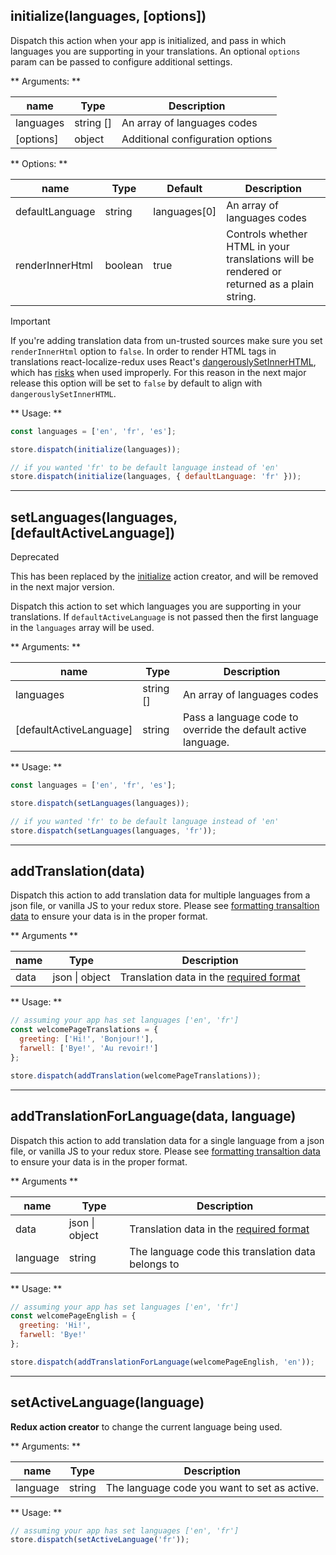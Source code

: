 ## initialize(languages, [options])

Dispatch this action when your app is initialized, and pass in which languages you are supporting in your translations. An optional `options` param can be passed to configure additional settings.

** Arguments: **

name | Type | Description
--------- | ----------| ------------
languages | string []  | An array of languages codes
[options] | object  | Additional configuration options

** Options: **

name | Type | Default | Description
--------- | ----------| ------------ |  ------------
defaultLanguage | string | languages[0] | An array of languages codes
renderInnerHtml | boolean  | true |  Controls whether HTML in your translations will be rendered or returned as a plain string. 

<div class="admonition important">
  <p class="first admonition-title">Important</p>
  <p class="last">If you're adding translation data from un-trusted sources make sure you set <code>renderInnerHtml</code> option to <code>false</code>. In order to render HTML tags in translations react-localize-redux uses React's <a href="https://facebook.github.io/react/docs/dom-elements.html#dangerouslysetinnerhtml" target="_blank">dangerouslySetInnerHTML</a>, which has <a href="https://zhenyong.github.io/react/tips/dangerously-set-inner-html.html" target="_blank">risks</a> when used improperly. For this reason in the next major release this option will be set to <code>false</code> by default to align with <code>dangerouslySetInnerHTML</code>.</p>
</div>

** Usage: **

```javascript
const languages = ['en', 'fr', 'es'];

store.dispatch(initialize(languages));

// if you wanted 'fr' to be default language instead of 'en'
store.dispatch(initialize(languages, { defaultLanguage: 'fr' }));
```


---------------



## setLanguages(languages, [defaultActiveLanguage])

<div class="admonition error">
  <p class="first admonition-title">Deprecated</p>
  <p class="last">This has been replaced by the <a href="#initializelanguages-options">initialize</a> action creator, and will be removed in the next major version.</p>
</div>

Dispatch this action to set which languages you are supporting in your translations. If `defaultActiveLanguage` is not passed then the first language in the `languages` array will be used.

** Arguments: **

name | Type | Description
--------- | ----------| ------------
languages | string []  | An array of languages codes
[defaultActiveLanguage] | string  | Pass a language code to override the default active language.

** Usage: **

```javascript
const languages = ['en', 'fr', 'es'];

store.dispatch(setLanguages(languages));

// if you wanted 'fr' to be default language instead of 'en'
store.dispatch(setLanguages(languages, 'fr'));
```


---------------


## addTranslation(data)

Dispatch this action to add translation data for multiple languages from a json file, or vanilla JS to your redux store. Please see [formatting transaltion data]() to ensure your data is in the proper format. 

** Arguments **

name | Type | Description
--------- | ----------| ------------
data | json \| object  | Translation data in the [required format]()

** Usage: **

```javascript
// assuming your app has set languages ['en', 'fr']
const welcomePageTranslations = {
  greeting: ['Hi!', 'Bonjour!'],
  farwell: ['Bye!', 'Au revoir!']
};

store.dispatch(addTranslation(welcomePageTranslations));
```


---------------



## addTranslationForLanguage(data, language)

Dispatch this action to add translation data for a single language from a json file, or vanilla JS to your redux store. Please see [formatting transaltion data]() to ensure your data is in the proper format. 

** Arguments **

name | Type | Description
--------- | ----------| ------------
data | json \| object  | Translation data in the [required format]()
language | string  | The language code this translation data belongs to

** Usage: **

```javascript
// assuming your app has set languages ['en', 'fr']
const welcomePageEnglish = {
  greeting: 'Hi!',
  farwell: 'Bye!'
};

store.dispatch(addTranslationForLanguage(welcomePageEnglish, 'en'));
```


---------------



## setActiveLanguage(language)

**Redux action creator** to change the current language being used.

** Arguments: **

name | Type | Description
--------- | ----------| ------------
language | string | The language code you want to set as active.

** Usage: **

```javascript
// assuming your app has set languages ['en', 'fr']
store.dispatch(setActiveLanguage('fr'));
```